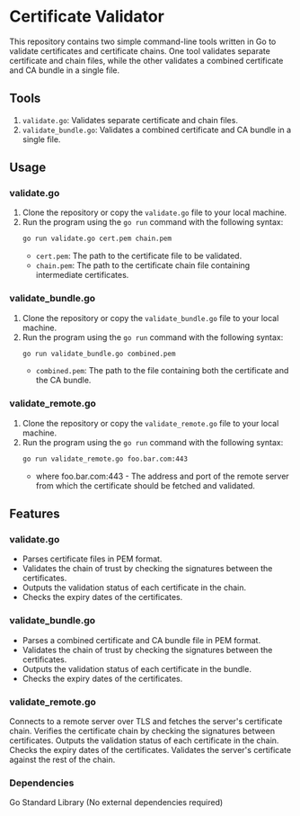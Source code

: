# Certificate Validator

This repository contains two simple command-line tools written in Go to validate certificates and certificate chains. One tool validates separate certificate and chain files, while the other validates a combined certificate and CA bundle in a single file.

## Tools

1. `validate.go`: Validates separate certificate and chain files.
2. `validate_bundle.go`: Validates a combined certificate and CA bundle in a single file.

## Usage

### validate.go

1. Clone the repository or copy the `validate.go` file to your local machine.
2. Run the program using the `go run` command with the following syntax:
   ```sh
   go run validate.go cert.pem chain.pem
   ```
   - `cert.pem`: The path to the certificate file to be validated.
   - `chain.pem`: The path to the certificate chain file containing intermediate certificates.

### validate_bundle.go

1. Clone the repository or copy the `validate_bundle.go` file to your local machine.
2. Run the program using the `go run` command with the following syntax:
   ```sh
   go run validate_bundle.go combined.pem
   ```
   - `combined.pem`: The path to the file containing both the certificate and the CA bundle.

### validate_remote.go

1. Clone the repository or copy the `validate_remote.go` file to your local machine.
2. Run the program using the `go run` command with the following syntax:
   ```sh
   go run validate_remote.go foo.bar.com:443
   ```
   - where foo.bar.com:443 - The address and port of the remote server from which the certificate should be fetched and validated.


## Features

### validate.go

- Parses certificate files in PEM format.
- Validates the chain of trust by checking the signatures between the certificates.
- Outputs the validation status of each certificate in the chain.
- Checks the expiry dates of the certificates.

### validate_bundle.go

- Parses a combined certificate and CA bundle file in PEM format.
- Validates the chain of trust by checking the signatures between the certificates.
- Outputs the validation status of each certificate in the bundle.
- Checks the expiry dates of the certificates.

### validate_remote.go
Connects to a remote server over TLS and fetches the server's certificate chain.
Verifies the certificate chain by checking the signatures between certificates.
Outputs the validation status of each certificate in the chain.
Checks the expiry dates of the certificates.
Validates the server's certificate against the rest of the chain.

### Dependencies
Go Standard Library (No external dependencies required)
